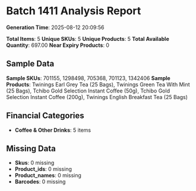 # Batch 1411 Analysis Report

**Generation Time**: 2025-08-12 20:09:56

**Total Items**: 5
**Unique SKUs**: 5
**Unique Products**: 5
**Total Available Quantity**: 697.00
**Near Expiry Products**: 0

## Sample Data
**Sample SKUs**: 701155, 1298498, 705368, 701123, 1342406
**Sample Products**: Twinings Earl Grey Tea (25 Bags), Twinings Green Tea With Mint (25 Bags), Tchibo Gold Selection Instant Coffee (50g), Tchibo Gold Selection Instant Coffee (200g), Twinings English Breakfast Tea (25 Bags)

## Financial Categories
- **Coffee & Other Drinks**: 5 items

## Missing Data
- **Skus**: 0 missing
- **Product_ids**: 0 missing
- **Product_names**: 0 missing
- **Barcodes**: 0 missing
